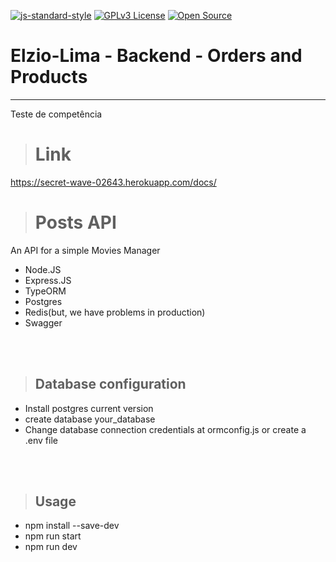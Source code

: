 [![js-standard-style](https://img.shields.io/badge/code%20style-standard-brightgreen.svg)](http://standardjs.com)
[![GPLv3 License](https://img.shields.io/badge/License-GPL%20v3-yellow.svg)](https://opensource.org/licenses/)
[![Open Source](https://badges.frapsoft.com/os/v1/open-source.svg?v=103)](https://opensource.org/)

# **Elzio-Lima - Backend - Orders and Products**

---

Teste de competência

> # Link

https://secret-wave-02643.herokuapp.com/docs/

> # Posts API

An API for a simple Movies Manager
* Node.JS
* Express.JS
* TypeORM
* Postgres
* Redis(but, we have problems in production)
* Swagger

<br /><br />

> ## Database configuration

* Install postgres current version
* create database your_database
* Change database connection credentials at ormconfig.js or create a .env file

<br /><br />

> ## Usage

* npm install --save-dev
* npm run start
* npm run dev

<br /><br />
